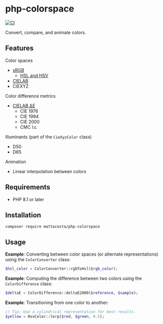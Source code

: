 # php-colorspace

[![CI](https://github.com/mattacosta/php-colorspace/workflows/CI/badge.svg)](https://github.com/mattacosta/php-colorspace/actions)

Convert, compare, and animate colors.

## Features

Color spaces

- [sRGB][Wiki_sRGB]
  - [HSL and HSV][Wiki_HslAndHsv]
- [CIELAB][Wiki_CIELAB]
- CIEXYZ

Color difference metrics

- [CIELAB &Delta;E][Wiki_ColorDifference]
  - CIE 1976
  - CIE 1994
  - CIE 2000
  - CMC l:c

Illuminants (part of the `CieXyzColor` class)

- D50
- D65

Animation

- Linear interpolation between colors

## Requirements

- PHP 8.1 or later

## Installation

```
composer require mattacosta/php-colorspace
```

## Usage

**Example**: Converting between color spaces (or alternate representations) using
the `ColorConverter` class:

```php
$hsl_color = ColorConverter::rgbToHsl($rgb_color);
```

**Example**: Computing the difference between two colors using the `ColorDifference`
class:

```php
$deltaE = ColorDifference::deltaE2000($reference, $sample);
```

**Example**: Transitioning from one color to another:

```php
// Tip: Use a cylindrical representation for best results.
$yellow = HsvColor::lerp($red, $green, 0.5);
```

<!-- Reference links -->

[Wiki_CIELAB]: https://en.wikipedia.org/wiki/CIELAB_color_space
[Wiki_ColorDifference]: https://en.wikipedia.org/wiki/Color_difference#CIELAB_ΔE*
[Wiki_HslAndHsv]: https://en.wikipedia.org/wiki/HSL_and_HSV
[Wiki_sRGB]: https://en.wikipedia.org/wiki/SRGB
